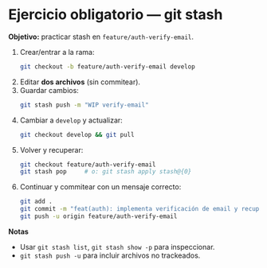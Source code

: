 # Ejercicio obligatorio — git stash

**Objetivo:** practicar stash en `feature/auth-verify-email`.

1. Crear/entrar a la rama:
   ```bash
   git checkout -b feature/auth-verify-email develop
   ```
2. Editar **dos archivos** (sin commitear).
3. Guardar cambios:
   ```bash
   git stash push -m "WIP verify-email"
   ```
4. Cambiar a `develop` y actualizar:
   ```bash
   git checkout develop && git pull
   ```
5. Volver y recuperar:
   ```bash
   git checkout feature/auth-verify-email
   git stash pop     # o: git stash apply stash@{0}
   ```
6. Continuar y commitear con un mensaje correcto:
   ```bash
   git add .
   git commit -m "feat(auth): implementa verificación de email y recuperación de cambios del stash"
   git push -u origin feature/auth-verify-email
   ```

**Notas**
- Usar `git stash list`, `git stash show -p` para inspeccionar.
- `git stash push -u` para incluir archivos no trackeados.
